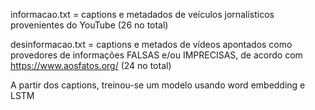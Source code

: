 informacao.txt = captions e metadados de veículos jornalísticos provenientes do YouTube (26 no total) 

desinformacao.txt = captions e metados de vídeos apontados como provedores de informações FALSAS e/ou IMPRECISAS, de acordo com https://www.aosfatos.org/ (24 no total)

A partir dos captions, treinou-se um modelo usando word embedding e LSTM
